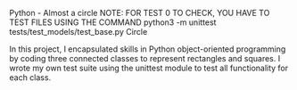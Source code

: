 Python - Almost a circle
NOTE: FOR TEST 0 TO CHECK, YOU HAVE TO TEST FILES USING THE COMMAND python3 -m unittest tests/test_models/test_base.py
Circle

In this project, I encapsulated skills in Python object-oriented programming by coding three connected classes to represent rectangles and squares. I wrote my own test suite using the unittest module to test all functionality for each class.
